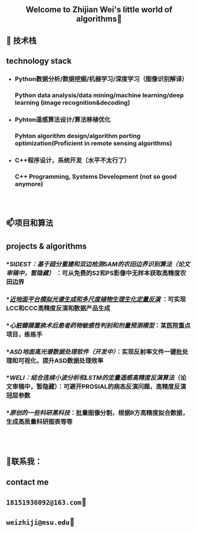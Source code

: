 ## <div align="center"> Welcome to Zhijian Wei's little world of algorithms👋




##  🔭 技术栈<br>
##  technology stack<br>
   
* ###  Python数据分析/数据挖掘/机器学习/深度学习（图像识别解译）
  ###  Python data analysis/data mining/machine learning/deep learning (image recognition&decoding)
* ###  Pyhton遥感算法设计/算法移植优化
  ###  Pyhton algorithm design/algorithm porting optimization(Proficient in remote sensing algorithms)
* ###  C++程序设计，系统开发（水平不太行了）
  ###  C++ Programming, Systems Development (not so good anymore)

<br>
<br>

##  📫项目和算法<br>
##  projects & algorithms<br>
### **SIDEST：基于超分重建和双边检测SAM的农田边界识别算法（论文审稿中，暂隐藏）* ：可从免费的S2和PS影像中无样本获取高精度农田边界
### **[近地面平台模拟光谱生成和多尺度植物生理生化定量反演](https://github.com/ZhijianWei/RS_Quantitative_Parameters_Retrieval)* ：可实现LCC和CCC高精度反演和数据产品生成
### *_心脏瓣膜置换术后患者药物敏感性判别和剂量预测模型_：某医院重点项目，练练手
### *_ASD地面高光谱数据处理软件（开发中）_：实现反射率文件一键批处理和可视化，提升ASD数据处理效率
### **WELI：结合连续小波分析和LSTM的定量遥感高精度反演算法*（论文审稿中，暂隐藏）：可避开PROSIAL的病态反演问题，高精度反演冠层参数
### **原创的一些科研黑科技*：批量图像分割，根据R方高精度拟合数据，生成高质量科研图表等等

<br><br>

## 🤗联系我：<br>
## contact me<br>
## ``18151936092@163.com``📧 <br>
## ``weizhiji@msu.edu``📧



